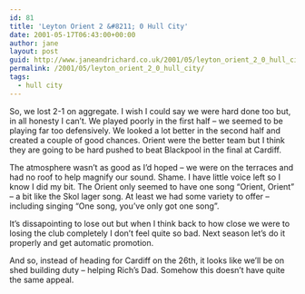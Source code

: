```yaml
---
id: 81
title: 'Leyton Orient 2 &#8211; 0 Hull City'
date: 2001-05-17T06:43:00+00:00
author: jane
layout: post
guid: http://www.janeandrichard.co.uk/2001/05/leyton_orient_2_0_hull_city
permalink: /2001/05/leyton_orient_2_0_hull_city/
tags:
  - hull city
---
```

So, we lost 2-1 on aggregate. I wish I could say we were hard done too but, in all honesty I can&#8217;t. We played poorly in the first half &#8211; we seemed to be playing far too defensively. We looked a lot better in the second half and created a couple of good chances. Orient were the better team but I think they are going to be hard pushed to beat Blackpool in the final at Cardiff.

The atmosphere wasn&#8217;t as good as I&#8217;d hoped &#8211; we were on the terraces and had no roof to help magnify our sound. Shame. I have little voice left so I know I did my bit. The Orient only seemed to have one song &#8220;Orient, Orient&#8221; &#8211; a bit like the Skol lager song. At least we had some variety to offer &#8211; including singing &#8220;One song, you&#8217;ve only got one song&#8221;.

It&#8217;s dissapointing to lose out but when I think back to how close we were to losing the club completely I don&#8217;t feel quite so bad. Next season let&#8217;s do it properly and get automatic promotion.

And so, instead of heading for Cardiff on the 26th, it looks like we&#8217;ll be on shed building duty &#8211; helping Rich&#8217;s Dad. Somehow this doesn&#8217;t have quite the same appeal.